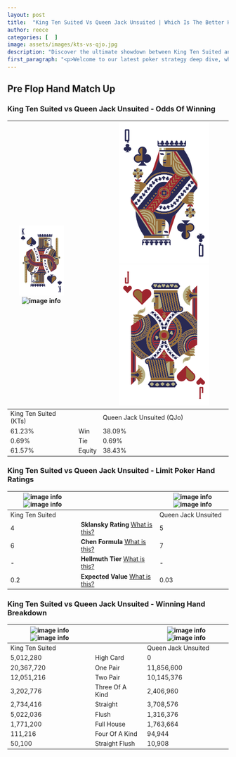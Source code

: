 ```yaml
---
layout: post
title:  "King Ten Suited Vs Queen Jack Unsuited | Which Is The Better Hand In Poker? A Complete Guide"
author: reece
categories: [  ]
image: assets/images/kts-vs-qjo.jpg
description: "Discover the ultimate showdown between King Ten Suited and Queen Jack Unsuited in poker! Uncover the odds, strategies, and scenarios where one hand triumphs over the other. Get ready to up your poker game with this thrilling analysis."
first_paragraph: "<p>Welcome to our latest poker strategy deep dive, where we're pitting two distinct hands against each other in a high-stakes showdown: King Ten Suited vs Queen Jack Unsuited.</p><p>In the dynamic world of poker, every decision counts, and knowing which hand holds the upper hand is key to your success at the table.</p><p>In this article, we'll dissect these two hands, explore the scenarios where one dominates the other, and equip you with the knowledge to make strategic choices that can tip the odds in your favor.</p><p>Get ready to unravel the intriguing dynamics of these poker hands and elevate your game to new heights.</p>"
---
```




[comment]: # (sp0)

## Pre Flop Hand Match Up

<div class="table hand-ratings" markdown="1"> 



### King Ten Suited vs Queen Jack Unsuited - Odds Of Winning


    
| ![image info](assets/images/hand1/K.png) ![image info](assets/images/hand1/ts.png) |  | ![image info](assets/images/hand2/Q.png) ![image info](assets/images/hand2/jo.png) |
| -------- | -------- | -------- |
| King Ten Suited (KTs) |  | Queen Jack Unsuited (QJo) |
| 61.23% | Win | 38.09% |
| 0.69% | Tie | 0.69% |
| 61.57% | Equity | 38.43% |




[comment]: # (sp1)



### King Ten Suited vs Queen Jack Unsuited - Limit Poker Hand Ratings


    
| ![image info](https://www.riverpairs.com/assets/images/hand1/K.png) ![image info](https://www.riverpairs.com/assets/images/hand1/ts.png) |  | ![image info](https://www.riverpairs.com/assets/images/hand2/Q.png) ![image info](https://www.riverpairs.com/assets/images/hand2/jo.png) |
| -------- | -------- | -------- |
| King Ten Suited |  | Queen Jack Unsuited |
| 4 | **Sklansky Rating** [What is this?](/sklansky-rating-explained) | 5 |
| 6 | **Chen Formula** [What is this?](/chen-formula-explained) | 7 |
| - | **Hellmuth Tier** [What is this?](/Hellmuth-tier-explained) | - |
| 0.2 | **Expected Value** [What is this?](/expected-value-explained) | 0.03 |




[comment]: # (sp2)



### King Ten Suited vs Queen Jack Unsuited - Winning Hand Breakdown


    
| ![image info](https://www.riverpairs.com/assets/images/hand1/K.png) ![image info](https://www.riverpairs.com/assets/images/hand1/ts.png) |  | ![image info](https://www.riverpairs.com/assets/images/hand2/Q.png) ![image info](https://www.riverpairs.com/assets/images/hand2/jo.png) |
| -------- | -------- | -------- |
| King Ten Suited |  | Queen Jack Unsuited |
| 5,012,280 | High Card | 0 |
| 20,367,720 | One Pair | 11,856,600 |
| 12,051,216 | Two Pair | 10,145,376 |
| 3,202,776 | Three Of A Kind | 2,406,960 |
| 2,734,416 | Straight | 3,708,576 |
| 5,022,036 | Flush | 1,316,376 |
| 1,771,200 | Full House | 1,763,664 |
| 111,216 | Four Of A Kind | 94,944 |
| 50,100 | Straight Flush | 10,908 |




[comment]: # (sp3)



</div>

[comment]: # (sp4)



[comment]: # (sp5)


